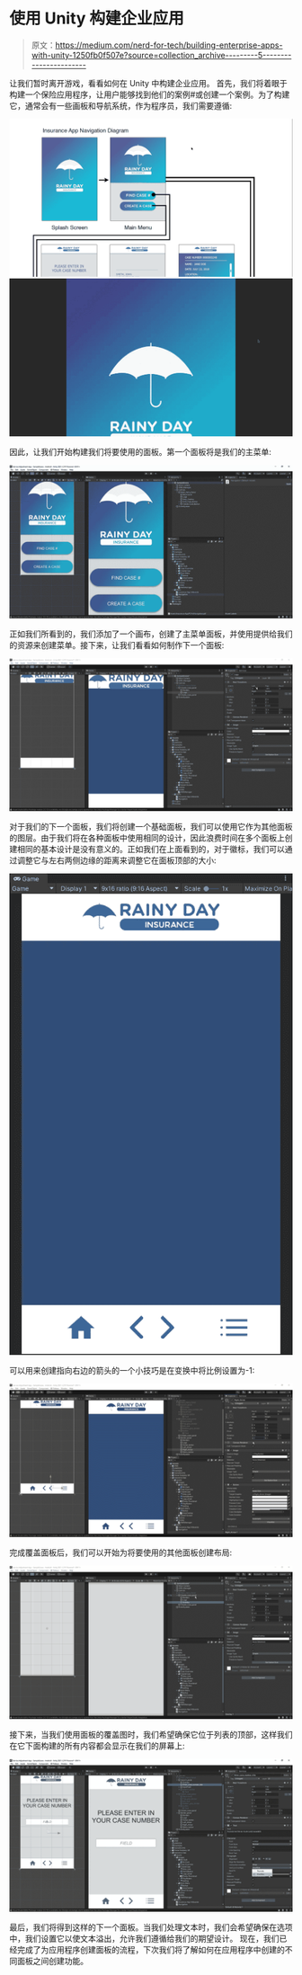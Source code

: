 # 使用 Unity 构建企业应用

> 原文：<https://medium.com/nerd-for-tech/building-enterprise-apps-with-unity-1250fb0f507e?source=collection_archive---------5----------------------->

让我们暂时离开游戏，看看如何在 Unity 中构建企业应用。
首先，我们将着眼于构建一个保险应用程序，让用户能够找到他们的案例#或创建一个案例。为了构建它，通常会有一些画板和导航系统，作为程序员，我们需要遵循:

![](img/7ab4b8e95256eed5c3d2bef0bf5a451b.png)![](img/8b541d613391c88298cb39f5f7012fea.png)

因此，让我们开始构建我们将要使用的面板。第一个面板将是我们的主菜单:

![](img/80457ee058ce6c3b7c4f0183681eb304.png)

正如我们所看到的，我们添加了一个画布，创建了主菜单面板，并使用提供给我们的资源来创建菜单。接下来，让我们看看如何制作下一个面板:

![](img/98008898d474e523dc9a6d76c9649750.png)

对于我们的下一个面板，我们将创建一个基础面板，我们可以使用它作为其他面板的图层。由于我们将在各种面板中使用相同的设计，因此浪费时间在多个面板上创建相同的基本设计是没有意义的。正如我们在上面看到的，对于徽标，我们可以通过调整它与左右两侧边缘的距离来调整它在面板顶部的大小:

![](img/771b4f951c340055c8695982d0fdd4ad.png)

可以用来创建指向右边的箭头的一个小技巧是在变换中将比例设置为-1:

![](img/b91f6804abf664ffdea1a1d1876f9819.png)

完成覆盖面板后，我们可以开始为将要使用的其他面板创建布局:

![](img/60cb5e45eb7c8145653744347adf2624.png)

接下来，当我们使用面板的覆盖图时，我们希望确保它位于列表的顶部，这样我们在它下面构建的所有内容都会显示在我们的屏幕上:

![](img/2934dbd8a1dc170ec4947d958ad9e6e5.png)

最后，我们将得到这样的下一个面板。当我们处理文本时，我们会希望确保在选项中，我们设置它以使文本溢出，允许我们遵循给我们的期望设计。
现在，我们已经完成了为应用程序创建面板的流程，下次我们将了解如何在应用程序中创建的不同面板之间创建功能。